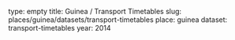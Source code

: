 type: empty
title: Guinea / Transport Timetables
slug: places/guinea/datasets/transport-timetables
place: guinea
dataset: transport-timetables
year: 2014

